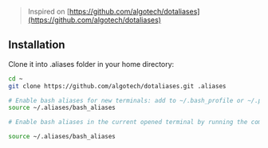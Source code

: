 > Inspired on [https://github.com/algotech/dotaliases](https://github.com/algotech/dotaliases)

## Installation
Clone it into .aliases folder in your home directory:

```bash
cd ~
git clone https://github.com/algotech/dotaliases.git .aliases

# Enable bash aliases for new terminals: add to ~/.bash_profile or ~/.profile
source ~/.aliases/bash_aliases

# Enable bash aliases in the current opened terminal by running the command:

source ~/.aliases/bash_aliases

```